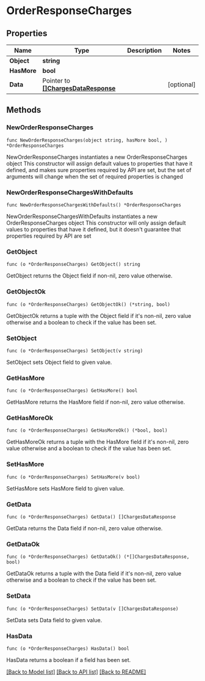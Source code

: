 # OrderResponseCharges

## Properties

Name | Type | Description | Notes
------------ | ------------- | ------------- | -------------
**Object** | **string** |  | 
**HasMore** | **bool** |  | 
**Data** | Pointer to [**[]ChargesDataResponse**](ChargesDataResponse.md) |  | [optional] 

## Methods

### NewOrderResponseCharges

`func NewOrderResponseCharges(object string, hasMore bool, ) *OrderResponseCharges`

NewOrderResponseCharges instantiates a new OrderResponseCharges object
This constructor will assign default values to properties that have it defined,
and makes sure properties required by API are set, but the set of arguments
will change when the set of required properties is changed

### NewOrderResponseChargesWithDefaults

`func NewOrderResponseChargesWithDefaults() *OrderResponseCharges`

NewOrderResponseChargesWithDefaults instantiates a new OrderResponseCharges object
This constructor will only assign default values to properties that have it defined,
but it doesn't guarantee that properties required by API are set

### GetObject

`func (o *OrderResponseCharges) GetObject() string`

GetObject returns the Object field if non-nil, zero value otherwise.

### GetObjectOk

`func (o *OrderResponseCharges) GetObjectOk() (*string, bool)`

GetObjectOk returns a tuple with the Object field if it's non-nil, zero value otherwise
and a boolean to check if the value has been set.

### SetObject

`func (o *OrderResponseCharges) SetObject(v string)`

SetObject sets Object field to given value.


### GetHasMore

`func (o *OrderResponseCharges) GetHasMore() bool`

GetHasMore returns the HasMore field if non-nil, zero value otherwise.

### GetHasMoreOk

`func (o *OrderResponseCharges) GetHasMoreOk() (*bool, bool)`

GetHasMoreOk returns a tuple with the HasMore field if it's non-nil, zero value otherwise
and a boolean to check if the value has been set.

### SetHasMore

`func (o *OrderResponseCharges) SetHasMore(v bool)`

SetHasMore sets HasMore field to given value.


### GetData

`func (o *OrderResponseCharges) GetData() []ChargesDataResponse`

GetData returns the Data field if non-nil, zero value otherwise.

### GetDataOk

`func (o *OrderResponseCharges) GetDataOk() (*[]ChargesDataResponse, bool)`

GetDataOk returns a tuple with the Data field if it's non-nil, zero value otherwise
and a boolean to check if the value has been set.

### SetData

`func (o *OrderResponseCharges) SetData(v []ChargesDataResponse)`

SetData sets Data field to given value.

### HasData

`func (o *OrderResponseCharges) HasData() bool`

HasData returns a boolean if a field has been set.


[[Back to Model list]](../README.md#documentation-for-models) [[Back to API list]](../README.md#documentation-for-api-endpoints) [[Back to README]](../README.md)


